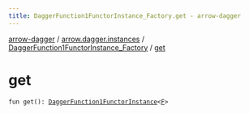 ```yaml
---
title: DaggerFunction1FunctorInstance_Factory.get - arrow-dagger
---
```


[arrow-dagger](../../index.html) / [arrow.dagger.instances](../index.html) / [DaggerFunction1FunctorInstance_Factory](index.html) / [get](./get.html)

# get

`fun get(): `[`DaggerFunction1FunctorInstance`](../-dagger-function1-functor-instance/index.html)`<`[`F`](index.html#F)`>`